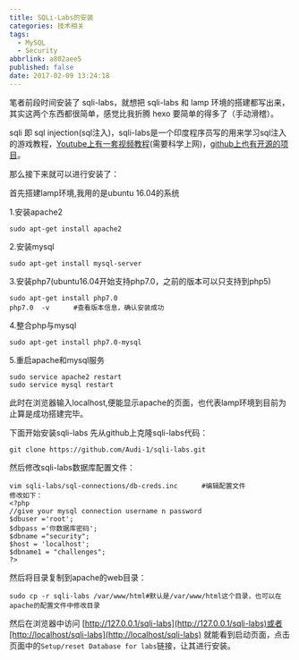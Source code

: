 ```yaml
---
title: SQLi-Labs的安装
categories: 技术相关
tags:
  - MySQL
  - Security
abbrlink: a802aee5
published: false
date: 2017-02-09 13:24:18
---
```

笔者前段时间安装了 sqli-labs，就想把 sqli-labs 和 lamp 环境的搭建都写出来，其实这两个东西都很简单，感觉比我折腾 hexo 要简单的得多了（手动滑稽）。

sqli 即 sql injection(sql注入)，sqli-labs是一个印度程序员写的用来学习sql注入的游戏教程，[Youtube上有一套视频教程](https://www.youtube.com/playlist?list=PLkiAz1NPnw8qEgzS7cgVMKavvOAdogsro)(需要科学上网)，[github上也有开源的项目](https://github.com/Audi-1/sqli-labs)。

那么接下来就可以进行安装了：
<!--more-->
首先搭建lamp环境,我用的是ubuntu 16.04的系统

1.安装apache2

```
sudo apt-get install apache2
```

2.安装mysql

```
sudo apt-get install mysql-server
```

3.安装php7(ubuntu16.04开始支持php7.0，之前的版本可以只支持到php5)

```
sudo apt-get install php7.0
php7.0  -v      #查看版本信息，确认安装成功
```

4.整合php与mysql

```
sudo apt-get install php7.0-mysql
```

5.重启apache和mysql服务

```
sudo service apache2 restart
sudo service mysql restart
```

此时在浏览器输入localhost,便能显示apache的页面，也代表lamp环境到目前为止算是成功搭建完毕。

下面开始安装sqli-labs
先从github上克隆sqli-labs代码：

```
git clone https://github.com/Audi-1/sqli-labs.git
```

然后修改sqli-labs数据库配置文件：

```
vim sqli-labs/sql-connections/db-creds.inc      #编辑配置文件
修改如下：
<?php
//give your mysql connection username n password
$dbuser ='root';
$dbpass ='你数据库密码';
$dbname ="security";
$host = 'localhost';
$dbname1 = "challenges";
?>
```

然后将目录复制到apache的web目录：

```
sudo cp -r sqli-labs /var/www/html#默认是/var/www/html这个目录，也可以在apache的配置文件中修改目录
```

然后在浏览器中访问 [http://127.0.0.1/sqli-labs](http://127.0.0.1/sqli-labs)或者[http://localhost/sqli-labs](http://localhost/sqli-labs) 就能看到启动页面，点击页面中的`Setup/reset Database for labs`链接，让其进行安装。
